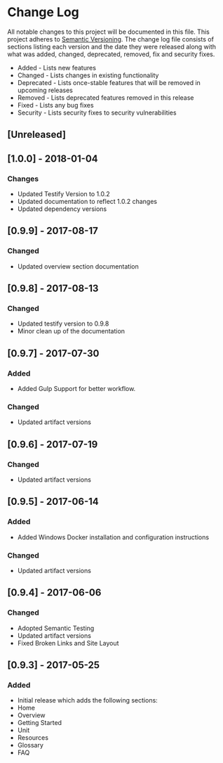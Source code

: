 # Change Log
All notable changes to this project will be documented in this file. This project
adheres to [Semantic Versioning](http://semver.org/). The change log file consists
of sections listing each version and the date they were released along with what
was added, changed, deprecated, removed, fix and security fixes.

- Added - Lists new features
- Changed - Lists changes in existing functionality
- Deprecated -  Lists once-stable features that will be removed in upcoming releases
- Removed - Lists deprecated features removed in this release
- Fixed - Lists any bug fixes
- Security - Lists security fixes to security vulnerabilities

## [Unreleased]

## [1.0.0] - 2018-01-04
### Changes
- Updated Testify Version to 1.0.2
- Updated documentation to reflect 1.0.2 changes
- Updated dependency versions

## [0.9.9] - 2017-08-17
### Changed
- Updated overview section documentation

## [0.9.8] - 2017-08-13
### Changed
- Updated testify version to 0.9.8
- Minor clean up of the documentation

## [0.9.7] - 2017-07-30
### Added
- Added Gulp Support for better workflow.

### Changed
- Updated artifact versions

## [0.9.6] - 2017-07-19
### Changed
- Updated artifact versions

## [0.9.5] - 2017-06-14
### Added
- Added Windows Docker installation and configuration instructions

### Changed
- Updated artifact versions

## [0.9.4] - 2017-06-06
### Changed
- Adopted Semantic Testing
- Updated artifact versions
- Fixed Broken Links and Site Layout

## [0.9.3] - 2017-05-25

### Added
 - Initial release which adds the following sections:
  - Home
  - Overview
  - Getting Started
  - Unit
  - Resources
  - Glossary
  - FAQ

